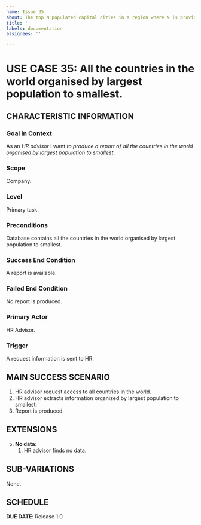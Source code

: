 ```yaml
---
name: Issue 35
about: The top N populated capital cities in a region where N is provided by the user.
title: ''
labels: documentation
assignees: ''

---
```


# USE CASE 35: All the countries in the world organised by largest population to smallest.


## CHARACTERISTIC INFORMATION

### Goal in Context

As an *HR advisor* I want *to produce a report of all the countries in the world organised by largest population to smallest*.

### Scope

Company.

### Level

Primary task.

### Preconditions

Database contains all the countries in the world organised by largest population to smallest.

### Success End Condition

A report is available.

### Failed End Condition

No report is produced.

### Primary Actor

HR Advisor.

### Trigger

A request information is sent to HR.

## MAIN SUCCESS SCENARIO

1. HR advisor request access to all countries in the world.
2. HR advisor extracts information organized by largest population to smallest.
3. Report is produced.

## EXTENSIONS

5. **No data**:
    1. HR advisor finds no data.

## SUB-VARIATIONS

None.

## SCHEDULE

**DUE DATE**: Release 1.0
